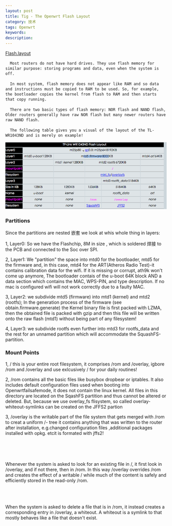 ```yaml
---
layout: post
title: Tig - The Openwrt Flash Layout
category: 技术
tags: Openwrt
keywords:
description:
---
```


[Flash.layout](http://wiki.openwrt.org/doc/techref/flash.layout "flash.layout")

```
  Most routers do not have hard drives. They use flash memory for similar purpose: storing programs and data, even when the system is off.

  In most system, flash memory does not appear like RAM and so data and instructions must be copied to RAM to be used. So, for example, the bootloader copies the kernel from flash to RAM and then starts that copy running.

  There are two basic types of flash memory: NOR flash and NAND flash, Older routers generally have raw NOR flash but many newer routers have raw NAND flash.

  The following table gives you a visual of the layout of the TL-WR1043ND and is merely on example!
```

![](/image/flashlay1.png)

### Partitions

Since the partitions are nested 嵌套 we look at whis whole thing in layers:

1, Layer0: So we have the Flashchip, 8M in size , which is soldered 焊接 to the PCB and connected to the Soc over SPI.

2, Layer1: We "partition" the space into mtd0 for the bootloader, mtd5 for the firmware and, in this case, mtd4 for the ART(Atheros Radio Test)-it contains calibration data for the wifi. If it is missing or corrupt, ath9k won't come up anymore, The bootloader contais of the u-boot 64K block AND a data section which contains the MAC, WPS-PIN, and type description. If no mac is configured wifi will not work correctly due to a faulty MAC.

3, Layer2:  we subdivide mtd5 (firmware) into mtd1 (kernel) and mtd2 (rootfs); In the generation process of the firmware (see obtain.firmware.generate) the Kernel binary file is first packed with LZMA, then the obtained file is packed with gzip and then this file will be written onto the raw flash (mtd1) without being part of any filesystem!

4, Layer3: we subdivide rootfs even further into mtd3 for rootfs_data and the rest for an unnamed partition which will accommodate the SquashFS-partition.

### Mount Points

1, / this is your entire root filesystem, it comprises /rom and /overlay, igbore /rom and /overlay and use exlcusively / for your daily routines!

2, /rom contains all the basic files like busybox dropbear or iptables. It also includes default configuration files used when booting into Openwrtfailsafemode, it does not contain the linux kernel. All files in this directory are located on the SqashFS partition and thus cannot be altered or deleted. But, because we use overlay_fs flisystem, so called overlay-whiteout-symlinks can be created on the JFFS2 partion 

3, /overlay is the writable part of the file system that gets merged with /rom to creat a uniform /- tree it contains anything that was written to the router after installation, e.g.changed configuration files ,additional packages installed with opkg. etcit is formated with jffs2!

<br>
<br>
<br>

Whenever the system is asked to look for an existing file in /, it first look in /overlay, and if not there, then in /rom. In this way /overlay overrides /rom and creates the effect of a writable / while much of the content is safely and efficiently stored in the read-only /rom.

<br>
<br>
<br>
When the system is asked to delete a file that is in /rom, it instead creates a corresponding entry in /overlay, a whiteout. A whiteout is a symlink to that mostly behaves like a file that doesn't exist.
